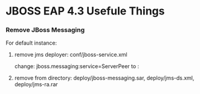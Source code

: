 JBOSS EAP 4.3 Usefule Things
===========

### Remove JBoss Messaging

For default instance:

1. remove jms deployer: conf/jboss-service.xml

    change: <attribute name="JMSService">jboss.messaging:service=ServerPeer</attribute>
    to    : <!--attribute name="JMSService">jboss.messaging:service=ServerPeer</attribute-->

2. remove from directory: deploy/jboss-messaging.sar, deploy/jms-ds.xml, deploy/jms-ra.rar
